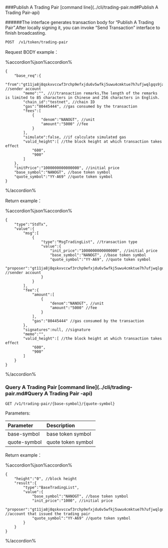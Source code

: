 
###Publish A Trading Pair [command line](../cli/trading-pair.md#Publish A Trading Pair-api)

######The interface generates transaction body  for “Publish A Trading Pair”.After locally signing  it, you can invoke “Send Transaction” interface to finish broadcasting.
```
POST  /v1/token/trading-pair
```

Request BODY example：

%accordion%json%accordion%

```
{
    "base_req":{
        "from":"gt11ja8j8qskxvccwf3rchp9efxjdu6v5wfkj5uwu4cmktue7h7ufjwqlgqs9ja64xj9kgd5zj", //sender account
        "memo":"", ////transaction remarks,The length of the remarks is limited to 85 characters in Chinese and 256 characters in English.
        "chain_id":"testnet", //chain ID
        "gas":"80445444", //gas consumed by the transaction
        "fees":[
            {
                "denom":"NANOGT", //unit
                "amount":"5000" //fee
            }
        ],
        "simulate":false, //if calculate simulated gas
        "valid_height":[ //the block height at which transaction takes effect
            "600",
            "900"
    	]
    },
    "initPrice":"1000000000000000", //initial price
    "base_symbol":"NANOGT", //base token symbol
    "quote_symbol":"YY-A69" //quote token symbol
}
```
%/accordion%

Return example：

%accordion%json%accordion%

```
{
    "type":"StdTx",
    "value":{
        "msg":[
            {
                "type":"MsgTradingList", //transaction type
                "value":{
                    "init_price":"1000000000000000", //initial price
                    "base_symbol":"NANOGT", //base token symbol
                    "quote_symbol":"YY-A69", //quote token symbol
                    "proposer":"gt11ja8j8qskxvccwf3rchp9efxjdu6v5wfkj5uwu4cmktue7h7ufjwqlgqs9ja64xj9kgd5zj" //sender account
                }
            }
        ],
        "fee":{
            "amount":[
                {
                    "denom":"NANOGT", //unit
                    "amount":"5000" //fee
                }
            ],
            "gas":"80445444" //gas consumed by the transaction
        },
        "signatures":null, //signature
        "memo":"",
        "valid_height":[ //the block height at which transaction takes effect
            "600",
            "900"
    	]
    }
}
```
%/accordion%

### Query A Trading Pair [command line](../cli/trading-pair.md#Query A Trading Pair -api)

```
GET /v1/trading-pair/{base-symbol}/{quote-symbol}
```
Parameters:

| Parameter | Description |
| :----| :---- |
| base-symbol | base token symbol |
| quote-symbol | quote token symbol |

Return example：

%accordion%json%accordion%

```
{
    "height":"0", //block height
    "result":{
        "type":"BaseTradingList",
        "value":{
            "base_symbol":"NANOGT", //base token symbol
            "init_price":"1000", //initial price
            "proposer":"gt11ja8j8qskxvccwf3rchp9efxjdu6v5wfkj5uwu4cmktue7h7ufjwqlgqs9ja64xj9kgd5zj", //account that issued the trading pair
            "quote_symbol":"YY-A69" //quote token symbol
        }
    }
}
```
%/accordion%
